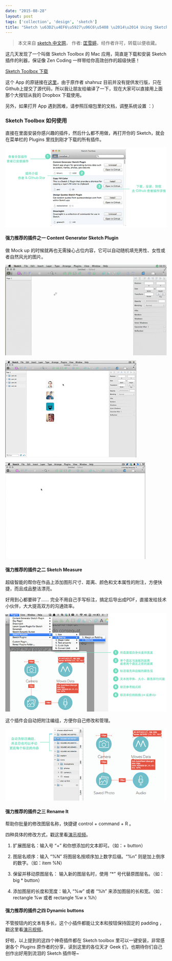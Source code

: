 ```yaml
---
date: "2015-08-28"
layout: post
tags: ['collection', 'design', 'sketch']
title: "Sketch \u63D2\u4EF6\u5927\u96C6\u5408 \u2014\u2014 Using Sketch Like A BOSS"
---
```


>本文来自 <a href="//www.sketchcn.com/sketch-tips-tricks-1.html" target="_blank"> sketch 中文网</a>， 作者:  <a href="//www.aegeank.com" target="_blank">匡雪婷</a>。经作者许可，转载以便收藏。  

这几天发现了一个叫做 Sketch Toolbox 的 Mac 应用，简直是下载和安装 Sketch 插件的利器，保证像 Zen Coding 一样带给你高效创作的超级快感！  

<a target="_blank" href=" https://dl.dropboxusercontent.com/u/6907276/SketchToolbox.zip">Sketch Toolbox 下载</a> 

这个 App 的原链接在<a target="_blank" href="https://github.com/shahruz/Sketch-Toolbox">这里</a>，由于原作者 shahruz 目前并没有提供发行版，只在 Github上提交了源代码，所以我让朋友给编译了一下，现在大家可以直接用上面那个大按钮从我的 Dropbox 下载使用。  

另外，如果打开 App 遇到困难，请参照压缩包里的文档，调整系统设置 ：）

<!--more-->

### Sketch Toolbox 如何使用  

直接在里面安装你感兴趣的插件，然后什么都不用做，再打开你的 Sketch，就会在菜单栏的 Plugins 里找到刚才下载的所有插件。  

![toolbox](/images/sketchcn/toolbox1.jpg)  

#### 强力推荐的插件之一  Content Generator Sketch Plugin  

做 Mock up 的时候就再也无需操心占位内容，它可以自动随机填充男性、女性或者自然风光的图片。  

![toolbox](/images/sketchcn/userpics.gif)    

![toolbox](/images/sketchcn/names.gif)    

![toolbox](/images/sketchcn/lorem.gif)    

#### 强力推荐的插件之二  Sketch Measure  

超级智能的帮你在作品上添加图形尺寸、距离、颜色和文本属性的附注，方便快捷，而且成品整洁漂亮。  

好用到心都要碎了……  完全不用自己手写标注，搞定后导出成PDF，直接发给技术小伙伴，大大提高双方的沟通效率。  

![toolbox](/images/sketchcn/measure1.jpg)    

这个插件会自动把附注编组，方便你自己修改和管理。  

![toolbox](/images/sketchcn/measure2.jpg)    

#### 强力推荐的插件之三  Rename It  

帮助你批量的修改图层名称，快捷键 control + command + R 。  

四种具体的修改方式，戳这里看[演示视频](//vimeo.com/85064841)。  

1. 扩展图层名：输入号 “+” 和你想添加的文本即可。（如：+ button）

2. 图层名顺序：输入 “%N” 将图层名按顺序加上数字后缀。“%n” 则是加上倒序的数字。（如：item %N）  

3. 保留并移动原图层名： 输入新的图层名时，使用 “*” 号代替原图层名。（如：big * button）  

4. 添加图层的长度和宽度：输入 “%w” 或者 “%h” 来添加图层的长和宽。（如：rectangle %w 或者 rectangle %w x %h）  

#### 强力推荐的插件之四  Dynamic buttons  

不管按钮内的文本有多长，这个小插件都能让文本和按钮保持固定的 padding ，戳这里看[演示视频](https://www.youtube.com/watch?v=ZJCYUCU7YxQ)。  

好啦，以上提到的这四个神奇插件都在 Sketch toolbox 里可以一键安装，非常感谢各个 Plugins 原作者的分享，读到这里的各位天才 Geek 们，也期待你们自己创作出好用到流泪的 Sketch 插件呀~  

